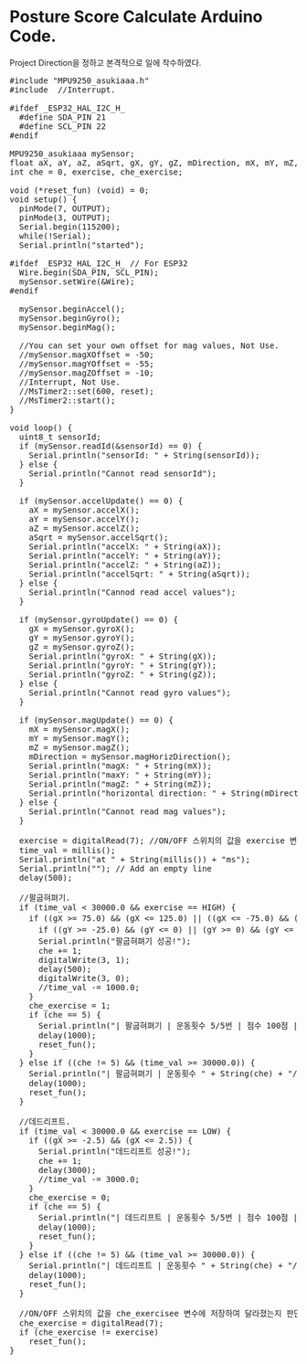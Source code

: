 # Posture Score Calculate Arduino Code.
Project Direction을 정하고 본격적으로 일에 착수하였다.

<pre>
#include "MPU9250_asukiaaa.h"
#include <MsTimer2.h> //Interrupt.

#ifdef _ESP32_HAL_I2C_H_
  #define SDA_PIN 21
  #define SCL_PIN 22
#endif

MPU9250_asukiaaa mySensor;
float aX, aY, aZ, aSqrt, gX, gY, gZ, mDirection, mX, mY, mZ, time_val;
int che = 0, exercise, che_exercise;

void (*reset_fun) (void) = 0;
void setup() {
  pinMode(7, OUTPUT);
  pinMode(3, OUTPUT);
  Serial.begin(115200);
  while(!Serial);
  Serial.println("started");
  
#ifdef _ESP32_HAL_I2C_H_ // For ESP32
  Wire.begin(SDA_PIN, SCL_PIN);
  mySensor.setWire(&Wire);
#endif

  mySensor.beginAccel();
  mySensor.beginGyro();
  mySensor.beginMag();

  //You can set your own offset for mag values, Not Use.
  //mySensor.magXOffset = -50;
  //mySensor.magYOffset = -55;
  //mySensor.magZOffset = -10;
  //Interrupt, Not Use.
  //MsTimer2::set(600, reset);
  //MsTimer2::start();
}

void loop() {
  uint8_t sensorId;
  if (mySensor.readId(&sensorId) == 0) {
    Serial.println("sensorId: " + String(sensorId));
  } else {
    Serial.println("Cannot read sensorId");
  }

  if (mySensor.accelUpdate() == 0) {
    aX = mySensor.accelX();
    aY = mySensor.accelY();
    aZ = mySensor.accelZ();
    aSqrt = mySensor.accelSqrt();
    Serial.println("accelX: " + String(aX));
    Serial.println("accelY: " + String(aY));
    Serial.println("accelZ: " + String(aZ));
    Serial.println("accelSqrt: " + String(aSqrt));
  } else {
    Serial.println("Cannod read accel values");
  }

  if (mySensor.gyroUpdate() == 0) {
    gX = mySensor.gyroX();
    gY = mySensor.gyroY();
    gZ = mySensor.gyroZ();
    Serial.println("gyroX: " + String(gX));
    Serial.println("gyroY: " + String(gY));
    Serial.println("gyroZ: " + String(gZ));
  } else {
    Serial.println("Cannot read gyro values");
  }

  if (mySensor.magUpdate() == 0) {
    mX = mySensor.magX();
    mY = mySensor.magY();
    mZ = mySensor.magZ();
    mDirection = mySensor.magHorizDirection();
    Serial.println("magX: " + String(mX));
    Serial.println("maxY: " + String(mY));
    Serial.println("magZ: " + String(mZ));
    Serial.println("horizontal direction: " + String(mDirection));
  } else {
    Serial.println("Cannot read mag values");
  }
  
  exercise = digitalRead(7); //ON/OFF 스위치의 값을 exercise 변수에 저장하여 임시로 운동 종목을 선택한다.
  time_val = millis();
  Serial.println("at " + String(millis()) + "ms");
  Serial.println(""); // Add an empty line
  delay(500);

  //팔굽혀펴기.
  if (time_val < 30000.0 && exercise == HIGH) {
    if ((gX >= 75.0) && (gX <= 125.0) || ((gX <= -75.0) && (gX >= -125.0))) //gX 조건.
      if ((gY >= -25.0) && (gY <= 0) || (gY >= 0) && (gY <= 25.0)) { //gY조건.
      Serial.println("팔굽혀펴기 성공!");
      che += 1;
      digitalWrite(3, 1);
      delay(500);
      digitalWrite(3, 0);
      //time_val -= 1000.0;
    }
    che_exercise = 1;
    if (che == 5) {
      Serial.println("| 팔굽혀펴기 | 운동횟수 5/5번 | 점수 100점 |");
      delay(1000);
      reset_fun();
    }
  } else if ((che != 5) && (time_val >= 30000.0)) {
    Serial.println("| 팔굽혀펴기 | 운동횟수 " + String(che) + "/5번 | 점수 " + String(che*20) + "점 |");
    delay(1000);
    reset_fun();
  }

  //데드리프트.
  if (time_val < 30000.0 && exercise == LOW) {
    if ((gX >= -2.5) && (gX <= 2.5)) {
      Serial.println("데드리프트 성공!");
      che += 1;
      delay(3000);
      //time_val -= 3000.0;
    }
    che_exercise = 0;
    if (che == 5) {
      Serial.println("| 데드리프트 | 운동횟수 5/5번 | 점수 100점 |");
      delay(1000);
      reset_fun();
    }
  } else if ((che != 5) && (time_val >= 30000.0)) {
    Serial.println("| 데드리프트 | 운동횟수 " + String(che) + "/5번 | 점수 " + String(che*20) + "점 |");
    delay(1000);
    reset_fun();
  }

  //ON/OFF 스위치의 값을 che_exercisee 변수에 저장하여 달라졌는지 판단한다.
  che_exercise = digitalRead(7); 
  if (che_exercise != exercise)
    reset_fun();
}
</pre>
